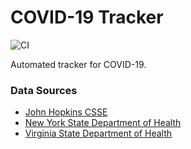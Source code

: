 # COVID-19 Tracker

![CI](https://github.com/mirailabs/covid-19/workflows/CI/badge.svg)

Automated tracker for COVID-19.

### Data Sources

* [John Hopkins CSSE](https://github.com/CSSEGISandData/COVID-19)
* [New York State Department of Health](https://health.ny.gov/diseases/communicable/coronavirus/)
* [Virginia State Department of Health](http://www.vdh.virginia.gov/surveillance-and-investigation/novel-coronavirus/)
